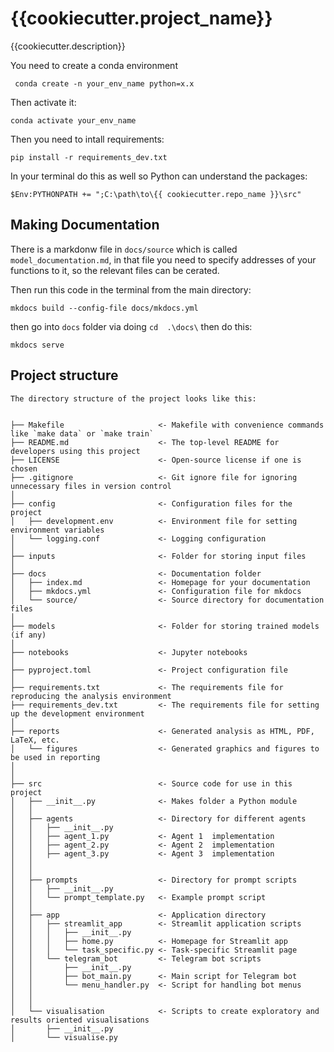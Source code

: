 # {{cookiecutter.project_name}}

{{cookiecutter.description}}


You need to create a conda environment

`` conda create -n your_env_name python=x.x``

Then activate it:

``conda activate your_env_name``

Then you need to intall requirements:

``pip install -r requirements_dev.txt``

In your terminal do this as well so Python can understand the packages:

``$Env:PYTHONPATH += ";C:\path\to\{{ cookiecutter.repo_name }}\src"``

## Making Documentation

There is a markdonw file in ``docs/source`` which is called ``model_documentation.md``, in that file you need to specify addresses of your functions to it, so the relevant files can be cerated.

Then run this code in the terminal from the main directory:

``mkdocs build --config-file docs/mkdocs.yml``

then go into ``docs`` folder via doing ``cd  .\docs\`` then do this:

``mkdocs serve``

## Project structure
```
The directory structure of the project looks like this:


├── Makefile                     <- Makefile with convenience commands like `make data` or `make train`
├── README.md                    <- The top-level README for developers using this project
├── LICENSE                      <- Open-source license if one is chosen
├── .gitignore                   <- Git ignore file for ignoring unnecessary files in version control
│
├── config                       <- Configuration files for the project
│   ├── development.env          <- Environment file for setting environment variables
│   └── logging.conf             <- Logging configuration
│
├── inputs                       <- Folder for storing input files
│
├── docs                         <- Documentation folder
│   ├── index.md                 <- Homepage for your documentation
│   ├── mkdocs.yml               <- Configuration file for mkdocs
│   └── source/                  <- Source directory for documentation files
│
├── models                       <- Folder for storing trained models (if any)
│
├── notebooks                    <- Jupyter notebooks
│
├── pyproject.toml               <- Project configuration file
│
├── requirements.txt             <- The requirements file for reproducing the analysis environment
├── requirements_dev.txt         <- The requirements file for setting up the development environment
│
├── reports                      <- Generated analysis as HTML, PDF, LaTeX, etc.
│   └── figures                  <- Generated graphics and figures to be used in reporting
│
│
├── src                          <- Source code for use in this project
│   ├── __init__.py              <- Makes folder a Python module
│   │
│   ├── agents                   <- Directory for different agents
│   │   ├── __init__.py
│   │   ├── agent_1.py           <- Agent 1  implementation
│   │   ├── agent_2.py           <- Agent 2  implementation
│   │   ├── agent_3.py           <- Agent 3  implementation
│   │  
│   │
│   ├── prompts                  <- Directory for prompt scripts
│   │   ├── __init__.py
│   │   └── prompt_template.py   <- Example prompt script
│   │
│   ├── app                      <- Application directory
│   │   ├── streamlit_app        <- Streamlit application scripts
│   │   │   ├── __init__.py
│   │   │   ├── home.py          <- Homepage for Streamlit app
│   │   │   └── task_specific.py <- Task-specific Streamlit page
│   │   └── telegram_bot         <- Telegram bot scripts
│   │       ├── __init__.py
│   │       ├── bot_main.py      <- Main script for Telegram bot
│   │       └── menu_handler.py  <- Script for handling bot menus
│   │
│   │
│   └── visualisation            <- Scripts to create exploratory and results oriented visualisations
│       ├── __init__.py
│       └── visualise.py


```
